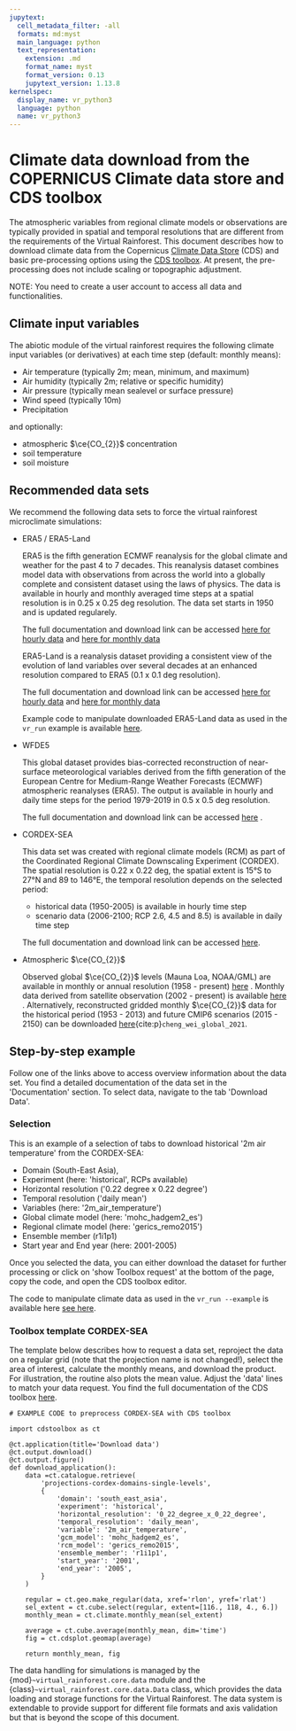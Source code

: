 ```yaml
---
jupytext:
  cell_metadata_filter: -all
  formats: md:myst
  main_language: python
  text_representation:
    extension: .md
    format_name: myst
    format_version: 0.13
    jupytext_version: 1.13.8
kernelspec:
  display_name: vr_python3
  language: python
  name: vr_python3
---
```


# Climate data download from the COPERNICUS Climate data store and CDS toolbox

The atmospheric variables from regional climate models or observations are typically
provided in spatial and temporal resolutions that are different from the requirements
of the Virtual Rainforest. This document describes how to download climate data from
the Copernicus [Climate Data Store](https://cds.climate.copernicus.eu/) (CDS) and basic
pre-processing options using the
[CDS toolbox](https://cds.climate.copernicus.eu/cdsapp#!/toolbox).
At present, the pre-processing does not include scaling or topographic adjustment.

NOTE: You need to create a user account to access all data and functionalities.

## Climate input variables

The abiotic module of the virtual rainforest requires the following climate input
variables (or derivatives) at each time step (default: monthly means):

* Air temperature (typically 2m; mean, minimum, and maximum)
* Air humidity (typically 2m; relative or specific humidity)
* Air pressure (typically mean sealevel or surface pressure)
* Wind speed (typically 10m)
* Precipitation
  
and optionally:

* atmospheric $\ce{CO_{2}}$ concentration
* soil temperature
* soil moisture

## Recommended data sets

We recommend the following data sets to force the virtual rainforest microclimate
simulations:

* ERA5 / ERA5-Land
  
  ERA5 is the fifth generation ECMWF reanalysis for the global climate and weather for
  the past 4 to 7 decades. This reanalysis dataset combines model data with
  observations from across the world into a globally complete and consistent dataset
  using the laws of physics. The data is available in hourly and monthly averaged time
  steps at a spatial resolution is in 0.25 x 0.25 deg resolution. The data set starts
  in 1950 and is updated regularely.

  The full documentation and download link can be accessed
  [here for hourly data](https://cds.climate.copernicus.eu/cdsapp#!/dataset/reanalysis-era5-single-levels?tab=overview)
  and [here for monthly data](https://cds.climate.copernicus.eu/cdsapp#!/dataset/reanalysis-era5-single-levels-monthly-means?tab=overview)

  ERA5-Land is a reanalysis dataset providing a consistent view of the evolution of land
  variables over several decades at an enhanced resolution compared to ERA5 (0.1 x 0.1
  deg resolution).

  The full documentation and download link can be accessed
  [here for hourly data](https://cds.climate.copernicus.eu/cdsapp#!/dataset/reanalysis-era5-land?tab=overview)
  and [here for monthly data](https://cds.climate.copernicus.eu/cdsapp#!/dataset/reanalysis-era5-land-monthly-means?tab=overview)

  Example code to manipulate downloaded ERA5-Land data as used in the `vr_run` example
  is available [here](../../../virtual_rainforest/example_data/climate_dummy.py).

* WFDE5
  
  This global dataset provides bias-corrected reconstruction of near-surface
  meteorological variables derived from the fifth generation of the European Centre for
  Medium-Range Weather Forecasts (ECMWF) atmospheric reanalyses (ERA5). The output is
  available in hourly and daily time steps for the period 1979-2019 in 0.5 x 0.5 deg
  resolution.
  
  The full documentation and download link can be accessed
  [here](https://cds.climate.copernicus.eu/cdsapp#!/dataset/derived-near-surface-meteorological-variables?tab=overview)
  .

* CORDEX-SEA
  
    This data set was created with regional climate models (RCM) as part of the
    Coordinated Regional Climate Downscaling Experiment (CORDEX). The spatial
    resolution is 0.22 x 0.22 deg, the spatial extent is 15°S to 27°N and 89 to 146°E,
    the temporal resolution depends on the selected period:
  * historical data (1950-2005) is available in hourly time step
  * scenario data (2006-2100; RCP 2.6, 4.5 and 8.5) is available in daily time step
  
  The full documentation and download link can be accessed [here](https://cds.climate.copernicus.eu/cdsapp#!/dataset/projections-cordex-domains-single-levels?tab=overview).

* Atmospheric $\ce{CO_{2}}$
  
  Observed global $\ce{CO_{2}}$ levels (Mauna Loa, NOAA/GML) are available in monthly or
  annual resolution (1958 - present) [here](https://gml.noaa.gov/ccgg/trends/graph.html)
  .  Monthly data derived from satellite observation (2002 - present) is available
  [here](https://cds.climate.copernicus.eu/cdsapp#!/dataset/satellite-carbon-dioxide?tab=overview)
  . Alternatively, reconstructed gridded monthly $\ce{CO_{2}}$ data for the historical
  period (1953 - 2013) and future CMIP6 scenarios (2015 - 2150) can be downloaded
  [here](https://zenodo.org/record/5021361){cite:p}`cheng_wei_global_2021`.
  
## Step-by-step example

Follow one of the links above to access overview information about the data set. You
find a detailed documentation of the data set in the 'Documentation' section. To select
data, navigate to the tab 'Download Data'.

### Selection

This is an example of a selection of tabs to download historical '2m air temperature'
from the CORDEX-SEA:

* Domain (South-East Asia),
* Experiment (here: 'historical', RCPs available)
* Horizontal resolution ('0.22 degree x 0.22 degree')
* Temporal resolution ('daily mean')
* Variables (here: '2m_air_temperature')
* Global climate model (here: 'mohc_hadgem2_es')
* Regional climate model (here: 'gerics_remo2015')
* Ensemble member (r1i1p1)
* Start year and End year (here: 2001-2005)

Once you selected the data, you can either download the dataset for further processing
or click on 'show Toolbox request' at the bottom of the page, copy the code, and open
the CDS toolbox editor.

The code to manipulate climate data as used in the `vr_run --example` is available
here [see here](../../../virtual_rainforest/example_data/climate_dummy.py).

### Toolbox template CORDEX-SEA

The template below describes how to request a data set, reproject the data on a regular
grid (note that the projection name is not changed!), select the area of interest,
calculate the monthly means, and download the product. For illustration, the routine
also plots the mean value. Adjust the 'data' lines to match your data request. You find
the full documentation of the CDS toolbox [here](https://cds.climate.copernicus.eu/toolbox/doc/index.html).

```{code-block} ipython
# EXAMPLE CODE to preprocess CORDEX-SEA with CDS toolbox

import cdstoolbox as ct

@ct.application(title='Download data')
@ct.output.download()
@ct.output.figure()
def download_application():
    data =ct.catalogue.retrieve(
        'projections-cordex-domains-single-levels',
        {
            'domain': 'south_east_asia',
            'experiment': 'historical',
            'horizontal_resolution': '0_22_degree_x_0_22_degree',
            'temporal_resolution': 'daily_mean',
            'variable': '2m_air_temperature',
            'gcm_model': 'mohc_hadgem2_es',
            'rcm_model': 'gerics_remo2015',
            'ensemble_member': 'r1i1p1',
            'start_year': '2001',
            'end_year': '2005',
        }
    )

    regular = ct.geo.make_regular(data, xref='rlon', yref='rlat')
    sel_extent = ct.cube.select(regular, extent=[116., 118, 4., 6.])
    monthly_mean = ct.climate.monthly_mean(sel_extent)
    
    average = ct.cube.average(monthly_mean, dim='time')
    fig = ct.cdsplot.geomap(average)

    return monthly_mean, fig
```

The data handling for simulations is managed by the {mod}`~virtual_rainforest.core.data`
module and the {class}`~virtual_rainforest.core.data.Data` class, which provides the
data loading and storage functions for the Virtual Rainforest. The data system is
extendable to provide support for different file formats and axis validation but that is
beyond the scope of this document.
